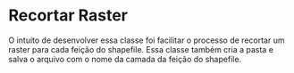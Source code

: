 # Recortar Raster 

O intuito de desenvolver essa classe foi facilitar o processo de recortar um raster para cada feição do shapefile. 
Essa classe também cria a pasta e salva o arquivo com o nome da camada da feição do shapefile.
